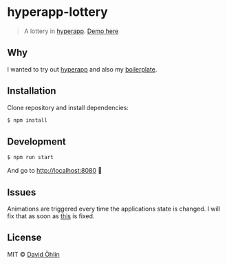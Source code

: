 # hyperapp-lottery
> A lottery in [hyperapp](https://github.com/hyperapp/hyperapp). [Demo here](http://lottery.surge.sh)


## Why

I wanted to try out [hyperapp](https://github.com/hyperapp/hyperapp) and also my [boilerplate](https://github.com/davidohlin/create-hyperapp).

## Installation

Clone repository and install dependencies:

```sh
$ npm install
```

## Development

```sh
$ npm run start
```

And go to [http://localhost:8080](http://localhost:8080) :tada:


## Issues

Animations are triggered every time the applications state is changed. I will fix that as soon as [this](https://github.com/hyperapp/hyperapp/pull/290) is fixed.

## License

MIT © [David Öhlin](http://github.com/davidohlin)